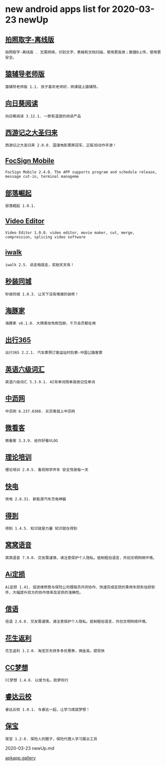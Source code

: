 # new android apps list for 2020-03-23 newUp
## [拍照取字-离线版](https://apkapp.gallery/dl/100937745/)
```
拍照取字-离线版 . 无需网络，识别文字、表格和文档扫描，使用更高效；数据0上传，使用更安全。
```

## [猿辅导老师版](https://apkapp.gallery/dl/10279753/)
```
猿辅导老师版 1.1. 孩子喜欢老师好，网课就上猿辅导。
```

## [向日葵阅读](https://apkapp.gallery/dl/100728433/)
```
向日葵阅读 3.12.1. 一款有温度的阅读产品
```

## [西游记之大圣归来](https://apkapp.gallery/dl/10829644/)
```
西游记之大圣归来 2.0.0. 国漫电影票房冠军，正版3D动作手游！
```

## [FocSign Mobile](https://apkapp.gallery/dl/101156603/)
```
FocSign Mobile 2.4.0. The APP supports program and schedule release, message cut-in, terminal manageme
```

## [部落崛起](https://apkapp.gallery/dl/101569539/)
```
部落崛起 1.0.1.
```

## [Video Editor](https://apkapp.gallery/dl/101728203/)
```
Video Editor 1.0.0. video editor, movie maker, cut, merge, compression, splicing video software
```

## [iwalk](https://apkapp.gallery/dl/100973139/)
```
iwalk 2.5. 说走咱就走，奖励天天有！
```

## [秒装同城](https://apkapp.gallery/dl/10815138/)
```
秒装同城 1.0.3. 让天下没有难做的装修！
```

## [海豚家](https://apkapp.gallery/dl/100360349/)
```
海豚家 v6.1.0. 大牌美妆免税包邮，千万会员都在用
```

## [出行365](https://apkapp.gallery/dl/10102005/)
```
出行365 2.2.1. 汽车票预订客运站时刻表-中国公路客票
```

## [英语六级词汇](https://apkapp.gallery/dl/10590812/)
```
英语六级词汇 5.3.9.1. AI背单词简单高效记住单词
```

## [中沥网](https://apkapp.gallery/dl/101092879/)
```
中沥网 6.237.0308. 买沥青就上中沥网
```

## [微看客](https://apkapp.gallery/dl/100439877/)
```
微看客 3.3.9. 给你好看VLOG
```

## [理论培训](https://apkapp.gallery/dl/10456808/)
```
理论培训 2.0.5. 看视频学开车 安全驾驶每一天
```

## [快电](https://apkapp.gallery/dl/101114835/)
```
快电 2.8.31. 新能源汽车充电神器
```

## [得到](https://apkapp.gallery/dl/10378558/)
```
得到 1.4.5. 知识就是力量 知识就在得到
```

## [窝窝语音](https://apkapp.gallery/dl/101151111/)
```
窝窝语音 7.9.0. 交友需谨慎，请注意保护个人隐私。抵制粗俗语言，共创文明网络环境。
```

## [Ai定损](https://apkapp.gallery/dl/101745937/)
```
Ai定损 1.41. 促进维修商与保险公司理赔员共同协作、快速完成定损的乘用车损失估损软件，大幅提升双方的协作效率及定损的准确性。
```

## [信语](https://apkapp.gallery/dl/101256971/)
```
信语 2.6.0. 交友需谨慎，请注意保护个人隐私。抵制粗俗语言，共创文明网络环境。
```

## [花生返利](https://apkapp.gallery/dl/100623033/)
```
花生返利 1.2.0. 淘宝京东拼多多优惠券，佣金高，提现快
```

## [CC梦想](https://apkapp.gallery/dl/101363991/)
```
CC梦想 1.4.6. 以爱为名，助梦同行
```

## [睿达云校](https://apkapp.gallery/dl/100907235/)
```
睿达云校 1.0.1. 与睿达一起，让学习成就梦想！
```

## [保宝](https://apkapp.gallery/dl/10804368/)
```
保宝 1.2.0. 保险人的圈子，保险代理人学习展业工具
```
2020-03-23 newUp.md

[apkapp.gallery](http://apkapp.gallery/)

